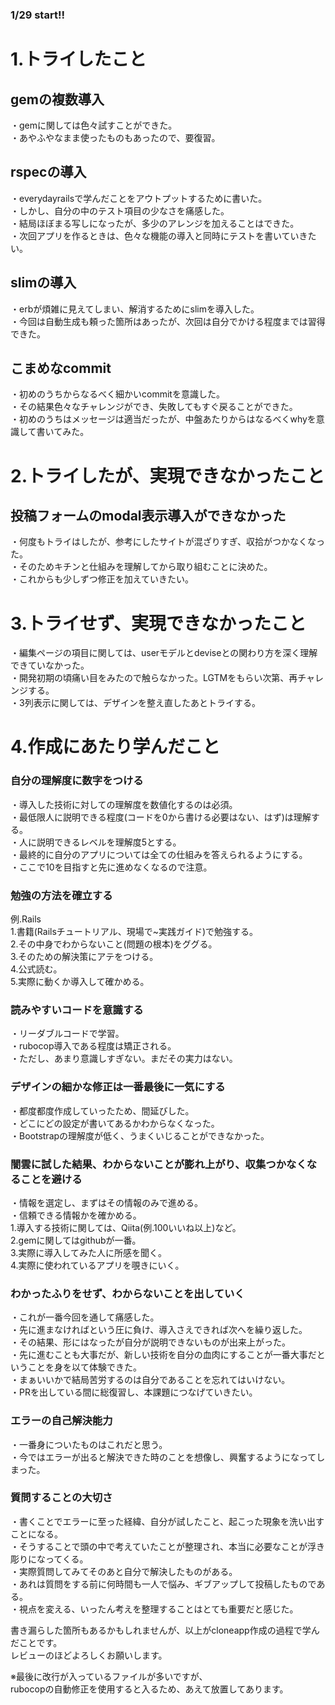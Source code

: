 ### 1/29 start!!

# 1.トライしたこと  

## gemの複数導入  
・gemに関しては色々試すことができた。  
・あやふやなまま使ったものもあったので、要復習。  

## rspecの導入  
・everydayrailsで学んだことをアウトプットするために書いた。  
・しかし、自分の中のテスト項目の少なさを痛感した。  
・結局ほぼまる写しになったが、多少のアレンジを加えることはできた。  
・次回アプリを作るときは、色々な機能の導入と同時にテストを書いていきたい。  

## slimの導入  
・erbが煩雑に見えてしまい、解消するためにslimを導入した。  
・今回は自動生成も頼った箇所はあったが、次回は自分でかける程度までは習得できた。  

## こまめなcommit  
・初めのうちからなるべく細かいcommitを意識した。  
・その結果色々なチャレンジができ、失敗してもすぐ戻ることができた。  
・初めのうちはメッセージは適当だったが、中盤あたりからはなるべくwhyを意識して書いてみた。  


# 2.トライしたが、実現できなかったこと  

## 投稿フォームのmodal表示導入ができなかった  
・何度もトライはしたが、参考にしたサイトが混ざりすぎ、収拾がつかなくなった。  
・そのためキチンと仕組みを理解してから取り組むことに決めた。  
・これからも少しずつ修正を加えていきたい。  


# 3.トライせず、実現できなかったこと  
・編集ページの項目に関しては、userモデルとdeviseとの関わり方を深く理解できていなかった。  
・開発初期の頃痛い目をみたので触らなかった。LGTMをもらい次第、再チャレンジする。  
・3列表示に関しては、デザインを整え直したあとトライする。  


# 4.作成にあたり学んだこと  

### 自分の理解度に数字をつける  
・導入した技術に対しての理解度を数値化するのは必須。  
・最低限人に説明できる程度(コードを0から書ける必要はない、はず)は理解する。  
・人に説明できるレベルを理解度5とする。  
・最終的に自分のアプリについては全ての仕組みを答えられるようにする。  
・ここで10を目指すと先に進めなくなるので注意。  

### 勉強の方法を確立する  
例.Rails  
    1.書籍(Railsチュートリアル、現場で~実践ガイド)で勉強する。  
    2.その中身でわからないこと(問題の根本)をググる。  
    3.そのための解決策にアテをつける。  
    4.公式読む。  
    5.実際に動くか導入して確かめる。  
  
### 読みやすいコードを意識する  
・リーダブルコードで学習。  
・rubocop導入である程度は矯正される。  
・ただし、あまり意識しすぎない。まだその実力はない。  

### デザインの細かな修正は一番最後に一気にする  
・都度都度作成していったため、間延びした。  
・どこにどの設定が書いてあるかわからなくなった。  
・Bootstrapの理解度が低く、うまくいじることができなかった。  

### 闇雲に試した結果、わからないことが膨れ上がり、収集つかなくなることを避ける  
・情報を選定し、まずはその情報のみで進める。  
・信頼できる情報かを確かめる。  
    1.導入する技術に関しては、Qiita(例.100いいね以上)など。  
    2.gemに関してはgithubが一番。  
    3.実際に導入してみた人に所感を聞く。  
    4.実際に使われているアプリを覗きにいく。  

### わかったふりをせず、わからないことを出していく  
・これが一番今回を通して痛感した。  
・先に進まなければという圧に負け、導入さえできれば次へを繰り返した。  
・その結果、形にはなったが自分が説明できないものが出来上がった。  
・先に進むことも大事だが、新しい技術を自分の血肉にすることが一番大事だということを身を以て体験できた。  
・まぁいいかで結局苦労するのは自分であることを忘れてはいけない。  
・PRを出している間に総復習し、本課題につなげていきたい。  

### エラーの自己解決能力  
・一番身についたものはこれだと思う。  
・今ではエラーが出ると解決できた時のことを想像し、興奮するようになってしまった。  

### 質問することの大切さ  
・書くことでエラーに至った経緯、自分が試したこと、起こった現象を洗い出すことになる。  
・そうすることで頭の中で考えていたことが整理され、本当に必要なことが浮き彫りになってくる。  
・実際質問してみてそのあと自分で解決したものがある。  
・あれは質問をする前に何時間も一人で悩み、ギブアップして投稿したものである。  
・視点を変える、いったん考えを整理することはとても重要だと感じた。  


書き漏らした箇所もあるかもしれませんが、以上がcloneapp作成の過程で学んだことです。  
レビューのほどよろしくお願いします。

※最後に改行が入っているファイルが多いですが、  
rubocopの自動修正を使用すると入るため、あえて放置してあります。